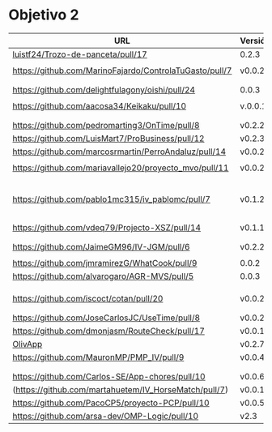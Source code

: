 # Objetivo 2

| URL                                        | Versión | Alcanzado |
|--------------------------------------------|---------|-----------|
| [luistf24/Trozo-de-panceta/pull/17](https://github.com/luistf24/Trozo-de-panceta/pull/17) | 0.2.3 |  ✓|
| <!-- Enlace de ArturoAcf --> | | |
| https://github.com/MarinoFajardo/ControlaTuGasto/pull/7 | v0.0.2 | ✓ |
| <!-- Enlace de SixtoCoca --> | | |
| <!-- Enlace de C V C --> | | |
| https://github.com/delightfulagony/oishi/pull/24 | 0.0.3 | ✓ |
| <!-- Enlace de D H J M --> | | |
| https://github.com/aacosa34/Keikaku/pull/10 | v.0.0.1 |✓ |
| <!-- Enlace de pabloFernandezRR --> | | |
| <!-- Enlace de dfolcha --> | | |
| https://github.com/pedromarting3/OnTime/pull/8 | v0.2.2 | ✓ |
| https://github.com/LuisMart7/ProBusiness/pull/12 | v0.2.3 | |
| https://github.com/marcosrmartin/PerroAndaluz/pull/14 | v0.0.2 | ✓ |
| <!-- Enlace de Juanmihdz --> | | |
| https://github.com/mariavallejo20/proyecto_mvo/pull/11 | v0.0.2 | ✓ |
| <!-- Enlace de manujurado1 --> | | |
| <!-- Enlace de JoseCarlosJC --> | | |
| <!-- Enlace de albegadel --> | | |
| <!-- Enlace de adrianlc3 --> | | |
| <!-- Enlace de JesusJMMA --> | | |
| <!-- Enlace de Gundisalvus2 --> | | |
| https://github.com/pablo1mc315/iv_pablomc/pull/7 | v0.1.2 | ✓ |
| <!-- Enlace de Davidmd00 --> | | |
| <!-- Enlace de LuisMart7 --> | | |
| <!-- Enlace de lovelace9981 --> | | |
| <!-- Enlace de PabloSpiegel --> | | |
| <!-- Enlace de M M J M --> | | |
| https://github.com/vdeq79/Projecto-XSZ/pull/14 | v0.1.1 | |
| <!-- Enlace de santim15 --> | | |
| <!-- Enlace de M P I --> | | |
| https://github.com/JaimeGM96/IV-JGM/pull/6 | v0.2.2 |  ✓ |
| <!-- Enlace de amogue73 --> | | |
| https://github.com/jmramirezG/WhatCook/pull/9 | 0.0.2 | ✓ |
| https://github.com/alvarogaro/AGR-MVS/pull/5 | 0.0.3 | ✓ |
| <!-- Enlace de antoniojesuus --> | | |
| <!-- Enlace de ottoeprz --> | | |
| <!-- Enlace de danielsp13 --> | | |
| https://github.com/iscoct/cotan/pull/20 | v0.0.2 | ✓ |
| <!-- Enlace de chowfie --> | | |
| <!-- Enlace de crdelapuente --> | | |
| https://github.com/JoseCarlosJC/UseTime/pull/8 | v0.0.2 | |
| https://github.com/dmonjasm/RouteCheck/pull/17 | v0.0.1 | |
| [OlivApp](https://github.com/joseantonio2001/OlivApp/pull/14) | v0.2.7 | ✓ |
| https://github.com/MauronMP/PMP_IV/pull/9 | v0.0.4 | ✓ |
| <!-- Enlace de RafaelT00 --> | | |
| <!-- Enlace de ignaciotitos --> | | |
| https://github.com/Carlos-SE/App-chores/pull/10 | v0.0.6 | ✓ |
| (https://github.com/martahuetem/IV_HorseMatch/pull/7) | v0.0.1 | ✓|
| https://github.com/PacoCP5/proyecto-PCP/pull/10 | v0.0.5 | ✓ |
| https://github.com/arsa-dev/OMP-Logic/pull/10 | v2.3 | ✓ |

